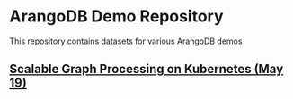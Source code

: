 # ArangoDB Demo Repository

This repository contains datasets for various ArangoDB demos


## [Scalable Graph Processing on Kubernetes (May 19)](./Scalable_Graph_Processing_Kubernetes/README.md)
